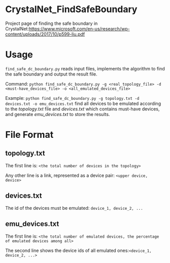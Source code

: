 # CrystalNet_FindSafeBoundary

Project page of finding the safe boundary in CrystalNet:https://www.microsoft.com/en-us/research/wp-content/uploads/2017/10/p599-liu.pdf

# Usage
`find_safe_dc_boundary.py` reads input files, implements the algorithm to find the safe boundary and output the result file.

Command: `python find_safe_dc_boundary.py -g <real_topology_file> -d <must-have_devices_file> -o <all_emulated_devices_file>`

Example: `python find_safe_dc_boundary.py -g topology.txt -d devices.txt -o emu_devices.txt` 
 find all devices to be emulated according to the *topology.txt* file and *devices.txt* which contains must-have devices, and generate *emu_devices.txt* to store the results.
 
# File Format

## topology.txt
The first line is: `<the total number of devices in the topology>`

Any other line is a link, represented as a device pair: `<upper device, device>`

## devices.txt
The id of the devices must be emulated: `device_1, device_2, ... `

## emu_devices.txt
The first line is: `<the total number of emulated devices, the percentage of emulated devices among all>`

The second line shows the device ids of all emulated ones:`<device_1, device_2, ...>`
 
